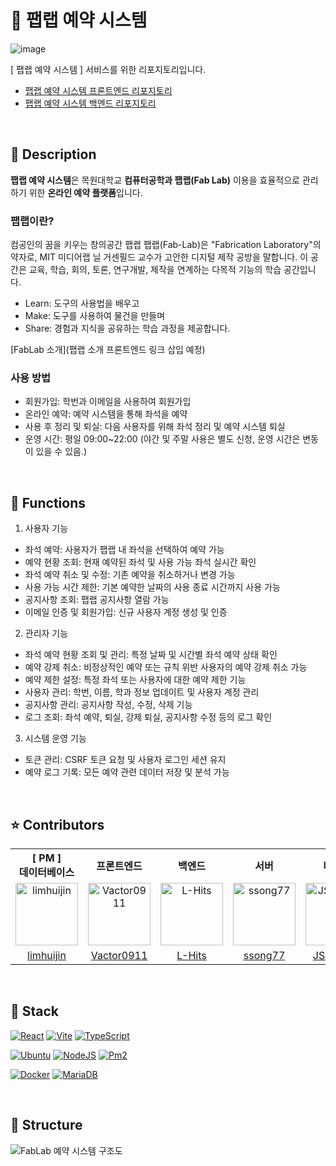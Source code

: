 # 📁 팹랩 예약 시스템

![image](https://github.com/user-attachments/assets/4b207f93-0c88-426f-a4a3-b6d198ac6f0a)


[ 팹랩 예약 시스템 ] 서비스를 위한 리포지토리입니다.  
- [팹랩 예약 시스템 프론트엔드 리포지토리](https://github.com/Vactor0911/fablab-booking-system)
- [팹랩 예약 시스템 백엔드 리포지토리](https://github.com/Vactor0911/fablab-booking-system-server)

<br />

## 📖 Description

**팹랩 예약 시스템**은 목원대학교 **컴퓨터공학과 팹랩(Fab Lab)** 이용을 효율적으로 관리하기 위한 **온라인 예약 플랫폼**입니다.

### 팹랩이란?
컴공인의 꿈을 키우는 창의공간 팹랩
팹랩(Fab-Lab)은 "Fabrication Laboratory"의 약자로, MIT 미디어랩 닐 거센필드 교수가 고안한 디지털 제작 공방을 말합니다. 이 공간은 교육, 학습, 회의, 토론, 연구개발, 제작을 연계하는 다목적 기능의 학습 공간입니다.
- Learn: 도구의 사용법을 배우고
- Make: 도구를 사용하여 물건을 만들며
- Share: 경험과 지식을 공유하는 학습 과정을 제공합니다.

[FabLab 소개](팹랩 소개 프론트엔드 링크 삽입 예정)

### 사용 방법
- 회원가입: 학번과 이메일을 사용하여 회원가입 
- 온라인 예약: 예약 시스템을 통해 좌석을 예약
- 사용 후 정리 및 퇴실: 다음 사용자를 위해 좌석 정리 및 예약 시스템 퇴실  
- 운영 시간: 평일 09:00~22:00 (야간 및 주말 사용은 별도 신청, 운영 시간은 변동이 있을 수 있음.)

<br />


## 📱 Functions

1. 사용자 기능
- 좌석 예약: 사용자가 팹랩 내 좌석을 선택하여 예약 가능
- 예약 현황 조회: 현재 예약된 좌석 및 사용 가능 좌석 실시간 확인
- 좌석 예약 취소 및 수정: 기존 예약을 취소하거나 변경 가능
- 사용 가능 시간 제한: 기본 예약한 날짜의 사용 종료 시간까지 사용 가능
- 공지사항 조회: 팹랩 공지사항 열람 가능
- 이메일 인증 및 회원가입: 신규 사용자 계정 생성 및 인증
2. 관리자 기능
- 좌석 예약 현황 조회 및 관리: 특정 날짜 및 시간별 좌석 예약 상태 확인
- 예약 강제 취소: 비정상적인 예약 또는 규칙 위반 사용자의 예약 강제 취소 가능
- 예약 제한 설정: 특정 좌석 또는 사용자에 대한 예약 제한 기능
- 사용자 관리: 학번, 이름, 학과 정보 업데이트 및 사용자 계정 관리
- 공지사항 관리: 공지사항 작성, 수정, 삭제 기능
- 로그 조회: 좌석 예약, 퇴실, 강제 퇴실, 공지사항 수정 등의 로그 확인
3. 시스템 운영 기능
- 토큰 관리: CSRF 토큰 요청 및 사용자 로그인 세션 유지
- 예약 로그 기록: 모든 예약 관련 데이터 저장 및 분석 가능


<br />

## ⭐ Contributors
<table style="text-align: center">
    <tr>
        <th style="text-align: center;">[ PM ]<br />데이터베이스</th>
        <th style="text-align: center;">프론트엔드</th>
        <th style="text-align: center;">백엔드</th>
        <th style="text-align: center;">서버</th>
        <th style="text-align: center;">디자인</th>
    <tr>
    <tr>
        <td>
            <a href="https://github.com/Vactor0911" target="_blank"><img src="https://avatars.githubusercontent.com/u/30544681?v=4" alt="limhuijin" width="100"></a>
        </td>
        <td>
            <a href="https://github.com/Vactor0911" target="_blank"><img src="https://avatars.githubusercontent.com/u/85281049?v=4" alt="Vactor0911" width="100"></a>
        </td>
        <td>
            <a href="https://github.com/L-Hits" target="_blank"><img src="https://avatars.githubusercontent.com/u/130430768?v=4" alt="L-Hits" width="100"></a>
        </td>
        <td>
            <a href="https://github.com/JSukhen2" target="_blank"><img src="https://avatars.githubusercontent.com/u/106506127?v=4" alt="ssong77" width="100"></a>
        </td>
        <td>
            <a href="https://github.com/JSukhen2" target="_blank"><img src="https://avatars.githubusercontent.com/u/151798040?v=4" alt="JSukhen2" width="100"></a>
        </td>
    </tr>
    <tr>
        <td style="text-align: center;">
            <a href="https://github.com/limhuijin" target="_blank">limhuijin</a>
        </td>
        <td style="text-align: center;">
            <a href="https://github.com/Vactor0911" target="_blank">Vactor0911</a>
        </td>
        <td style="text-align: center;">
            <a href="https://github.com/L-Hits" target="_blank">L-Hits</a>
        </td>
        <td style="text-align: center;">
            <a href="https://github.com/ssong77" target="_blank">ssong77</a>
        </td>
        <td style="text-align: center;">
            <a href="https://github.com/JSukhen2" target="_blank">JSukhen2</a>
        </td>
    </tr>
</table>

<br />

## 🔧 Stack
[![React](https://img.shields.io/badge/REACT-61DAFB?style=for-the-badge&logo=react&logoColor=000)](https://react.dev/)
[![Vite](https://img.shields.io/badge/VITE-646CFF?style=for-the-badge&logo=vite&logoColor=white)](https://vite.dev/guide/)
[![TypeScript](https://img.shields.io/badge/TYPESCRIPT-3178C6?style=for-the-badge&logo=typescript&logoColor=white)](https://www.typescriptlang.org/)

[![Ubuntu](https://img.shields.io/badge/UBUNTU-E95420?style=for-the-badge&logo=ubuntu&logoColor=white)](https://ubuntu.com/)
[![NodeJS](https://img.shields.io/badge/NODE.JS-5FA04E?style=for-the-badge&logo=nodedotjs&logoColor=white)](https://nodejs.org/en)
[![Pm2](https://img.shields.io/badge/PM2-%232B037A?style=for-the-badge&logo=pm2&logoColor=white)](https://pm2.keymetrics.io/)

[![Docker](https://img.shields.io/badge/DOCKER-2496ED?style=for-the-badge&logo=docker&logoColor=white)](https://www.docker.com/)
[![MariaDB](https://img.shields.io/badge/MARIA%20DB-%23003545?style=for-the-badge&logo=mariadb&logoColor=white)](https://mariadb.org/)

<br />

## 🔨 Structure
![FabLab 예약 시스템 구조도](https://github.com/user-attachments/assets/9e9bf655-00fb-46b8-8345-93fb5f8bcd82)
